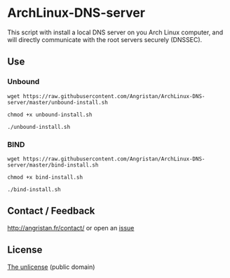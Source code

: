 # ArchLinux-DNS-server
This script with install a local DNS server on you Arch Linux computer, and will directly communicate with the root servers securely (DNSSEC).


## Use

### Unbound
`wget https://raw.githubusercontent.com/Angristan/ArchLinux-DNS-server/master/unbound-install.sh`

`chmod +x unbound-install.sh`

`./unbound-install.sh`

### BIND
`wget https://raw.githubusercontent.com/Angristan/ArchLinux-DNS-server/master/bind-install.sh`

`chmod +x bind-install.sh`

`./bind-install.sh`

## Contact / Feedback 

http://angristan.fr/contact/ or open an [issue](https://github.com/Angristan/ArchLinux-DNS-server/issues)

## License

[The unlicense](https://github.com/Angristan/ArchLinux-DNS-server/blob/master/LICENSE) (public domain)
